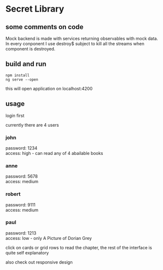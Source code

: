 # Secret Library

## some comments on code

Mock backend is made with services returning observables with mock data.
In every conponent I use destroy$ subject to kill all the streams when component is destroyed.

## build and run

```
npm install
ng serve --open
```

this will open application on localhost:4200

## usage

login first

currently there are 4 users

### john

password: 1234  
access: high - can read any of 4 abailable books

### anne

password: 5678  
access: medium

### robert

password: 9111  
access: medium

### paul

password: 1213  
access: low - only A Picture of Dorian Grey

click on cards or grid rows to read the chapter, the rest of the interface is quite self explanatory

also check out responsive design

